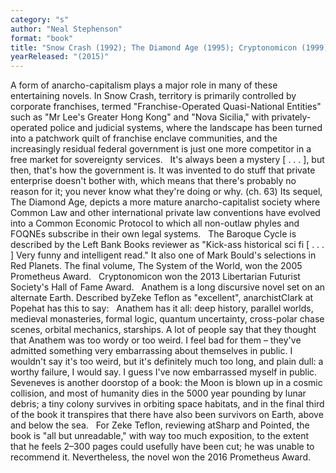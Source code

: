 ```yaml
---
category: "s"
author: "Neal Stephenson"
format: "book"
title: "Snow Crash (1992); The Diamond Age (1995); Cryptonomicon (1999); The Baroque Cycle—Quicksilver  (2003), The Confusion  (2004), and System of the World (2004); Anathem (2008); Seveneves"
yearReleased: "(2015)"
---
```

A form of anarcho-capitalism plays a major role in many of these entertaining novels. In Snow Crash, territory is primarily controlled by corporate franchises, termed "Franchise-Operated Quasi-National Entities" such as "Mr Lee's Greater Hong Kong" and "Nova Sicilia," with privately-operated police and judicial systems, where the landscape has been turned into a patchwork quilt of franchise enclave communities, and the increasingly residual federal government is just one more competitor in a free market for sovereignty services.
 
It's always been a mystery [ . . . ], but then, that's how the government is. It was invented to do stuff that private enterprise doesn't bother with, which means that there's probably no reason for it; you never know what they're doing or why. (ch. 63)
Its sequel, The Diamond Age, depicts a more mature anarcho-capitalist society where Common Law and other international private law conventions have evolved into a Common Economic Protocol to which all non-outlaw phyles and FOQNEs subscribe in their own legal systems.
 
The Baroque Cycle is described by the Left Bank Books reviewer as "Kick-ass historical sci fi [ . . . ] Very funny and intelligent read." It also one of Mark Bould's selections in Red Planets. The final volume, The System of the World, won the 2005 Prometheus Award.
 
Cryptonomicon won the 2013 Libertarian Futurist Society's Hall of Fame Award.
 
Anathem is a long discursive novel set on an alternate Earth. Described byZeke Teflon as "excellent", anarchistClark at Popehat has this to say:
 
Anathem has it all: deep history, parallel worlds, medieval monasteries, formal logic, quantum uncertainty, cross-polar chase scenes, orbital mechanics, starships. A lot of people say that they thought that Anathem was too wordy or too weird. I feel bad for them – they've admitted something very embarrassing about themselves in public.
I wouldn't say it's too weird, but it's definitely much too long, and plain dull: a worthy failure, I would say. I guess I've now embarrassed myself in public.
 
Seveneves is another doorstop of a book: the Moon is blown up in a cosmic collision, and most of humanity dies in the 5000 year pounding by lunar debris; a tiny colony survives in orbiting space habitats, and in the final third of the book it transpires that there have also been survivors on Earth, above and below the sea. 
 
For Zeke Teflon, reviewing atSharp and Pointed, the book is "all but unreadable," with way too much exposition, to the extent that he feels 2–300 pages could usefully have been cut; he was unable to recommend it. Nevertheless, the novel won the 2016 Prometheus Award.
 